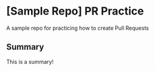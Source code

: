 # [Sample Repo] PR Practice
A sample repo for practicing how to create Pull Requests

## Summary
This is a summary!

